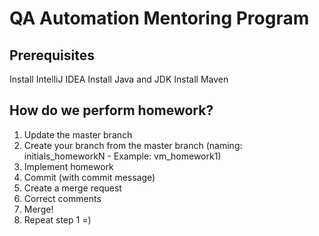 # QA Automation Mentoring Program

## Prerequisites 

Install IntelliJ IDEA
Install Java and JDK
Install Maven

## How do we perform homework?

1) Update the master branch
2) Create your branch from the master branch (naming: initials_homeworkN - Example: vm_homework1)
3) Implement homework
4) Commit (with commit message) 
4) Create a merge request
5) Correct comments
6) Merge!
7) Repeat step 1 =)
